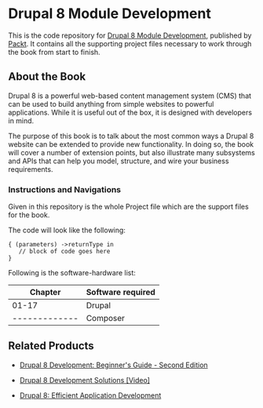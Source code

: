 # Drupal 8 Module Development
This is the code repository for [Drupal 8 Module Development](https://www.packtpub.com/web-development/drupal-8-module-development-second-edition?utm_source=github&utm_medium=repository&utm_campaign=9781782168775), published by [Packt](https://www.packtpub.com/). It contains all the supporting project files necessary to work through the book from start to finish.
## About the Book
Drupal 8 is a powerful web-based content management system (CMS) that can be used to build anything from simple websites to powerful applications. While it is useful out of the box, it is designed with developers in mind.

The purpose of this book is to talk about the most common ways a Drupal 8 website can be extended to provide new functionality. In doing so, the book will cover a number of extension points, but also illustrate many subsystems and APIs that can help you model, structure, and wire your business requirements.
### Instructions and Navigations
Given in this repository is the whole Project file which are the support files for the book.

The code will look like the following:
```
{ (parameters) ->returnType in 
   // block of code goes here 
}
```

Following is the software-hardware list:

| Chapter       | Software required | 
| ------------- | ----------------- |
| 01-17         | Drupal            |
| ------------- | Composer          |

## Related Products
 
  
* [Drupal 8 Development: Beginner's Guide - Second Edition](https://www.packtpub.com/web-development/drupal-8-development-beginners-guide-second-edition?utm_source=github&utm_medium=repository&utm_campaign=9781785284885)
  
  
* [Drupal 8 Development Solutions [Video]](https://www.packtpub.com/web-development/drupal-8-development-solutions-video?utm_source=github&utm_medium=repository&utm_campaign=9781786469939)
  
  
* [Drupal 8: Efficient Application Development](https://www.packtpub.com/application-development/drupal-8-efficient-application-development?utm_source=github&utm_medium=repository&utm_campaign=9781788299312)
  

